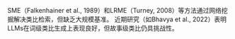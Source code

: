 SME（Falkenhainer et al., 1989）和LRME（Turney, 2008）等方法通过网络挖掘解决类比检索，但缺乏大规模基准。
近期研究（如Bhavya et al., 2022）表明LLMs在词级类比生成上表现良好，但故事级类比仍具挑战性。
